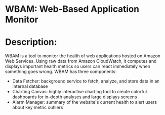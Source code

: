WBAM: Web-Based Application Monitor
====


Description:
===
WBAM is a tool to monitor the health of web applications hosted on Amazon Web Services. Using raw data from Amazon CloudWatch, it computes and displays important health metrics so users can react immediately when something goes wrong. WBAM has three components: 

* Data Fetcher: background service to fetch, analyze, and store data in an internal database
* Charting Canvas: highly interactive charting tool to create colorful dashboards for in-depth analyses and large displays screens
* Alarm Manager: summary of the website's current health to alert users about key metric outliers
